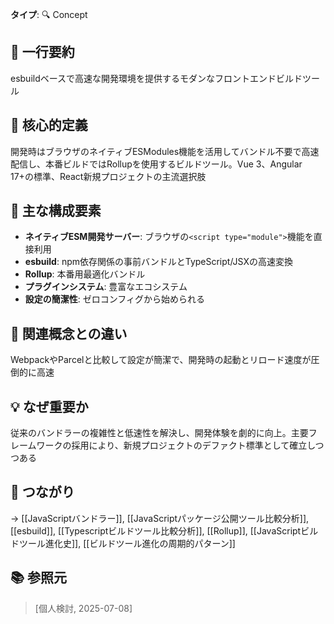 **タイプ**: 🔍 Concept

## 📝 一行要約
esbuildベースで高速な開発環境を提供するモダンなフロントエンドビルドツール

## 🎯 核心的定義
開発時はブラウザのネイティブESModules機能を活用してバンドル不要で高速配信し、本番ビルドではRollupを使用するビルドツール。Vue 3、Angular 17+の標準、React新規プロジェクトの主流選択肢

## 🌟 主な構成要素
- **ネイティブESM開発サーバー**: ブラウザの`<script type="module">`機能を直接利用
- **esbuild**: npm依存関係の事前バンドルとTypeScript/JSXの高速変換
- **Rollup**: 本番用最適化バンドル
- **プラグインシステム**: 豊富なエコシステム
- **設定の簡潔性**: ゼロコンフィグから始められる

## 🔄 関連概念との違い
WebpackやParcelと比較して設定が簡潔で、開発時の起動とリロード速度が圧倒的に高速

## 💡 なぜ重要か
従来のバンドラーの複雑性と低速性を解決し、開発体験を劇的に向上。主要フレームワークの採用により、新規プロジェクトのデファクト標準として確立しつつある

## 🔗 つながり
→ [[JavaScriptバンドラー]], [[JavaScriptパッケージ公開ツール比較分析]], [[esbuild]], [[Typescriptビルドツール比較分析]], [[Rollup]], [[JavaScriptビルドツール進化史]], [[ビルドツール進化の周期的パターン]]

## 📚 参照元
> [個人検討, 2025-07-08]